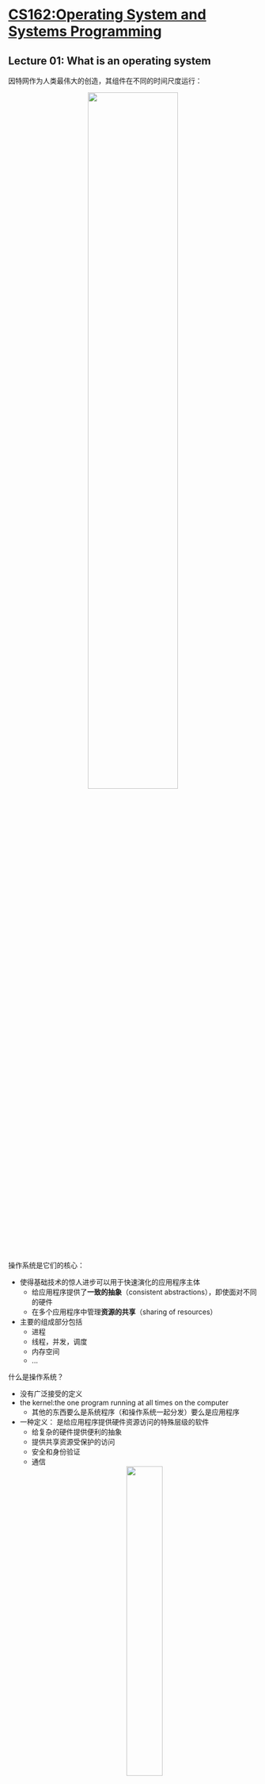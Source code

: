 # [CS162:Operating System and Systems Programming](https://inst.eecs.berkeley.edu/~cs162/fa20/)<!-- omit in toc -->

## Lecture 01: What is an operating system
因特网作为人类最伟大的创造，其组件在不同的时间尺度运行：<div align=center><img src="https://raw.githubusercontent.com/Haitau1996/picgo-hosting/master/img/20220110161033.png" width="60%"/></div>

操作系统是它们的核心：
* 使得基础技术的惊人进步可以用于快速演化的应用程序主体
  * 给应用程序提供了**一致的抽象**（consistent abstractions），即使面对不同的硬件
  * 在多个应用程序中管理**资源的共享**（sharing of resources）
* 主要的组成部分包括
  * 进程
  * 线程，并发，调度
  * 内存空间
  * ...

什么是操作系统？  
* 没有广泛接受的定义
* the kernel:the one program running at all times on the computer
  * 其他的东西要么是系统程序（和操作系统一起分发）要么是应用程序
* 一种定义： 是给应用程序提供硬件资源访问的特殊层级的软件
  * 给复杂的硬件提供便利的抽象
  * 提供共享资源受保护的访问
  * 安全和身份验证
  * 通信<div align=center><img src="https://raw.githubusercontent.com/Haitau1996/picgo-hosting/master/img/20220112162937.png" width="40%"/></div>

如何才能称为是系统：
* 多个相互关联的部分
  * 每个部分可能和其他的相互作用
* 健壮性要求工程思维
  * 谨慎的错误处理
  * 把电脑当成是具体的机器， 考虑其限制和可能的错误

从软硬件接口的角度考虑：操作系统给应用程序提供硬件细节的抽象。
<div align=center><img src="https://raw.githubusercontent.com/Haitau1996/picgo-hosting/master/img/20220112164038.png" width="60%"/></div>
 
* 操作系统更像是一个魔术师,为物理资源提供简单易用的抽象
  * 无限的内存， 专用的机器（其实可能是共享的）
  * 高层级的对象： 文件、用户、消息
  * 掩盖限制， 虚拟化<div align=center><img src="https://raw.githubusercontent.com/Haitau1996/picgo-hosting/master/img/20220112165238.png" width="80%"/></div>

  * 应用程序的“machine”实际上是 OS 提供的进程抽象
  * 每个运行中程序都在它自己的进程上运行
  * 进程提供比原硬件更好的接口
  * 进程是 OS 提供带有受限权力的执行环境，其中包含：
    * 地址空间：一块受保护的内存
    * 一个或者多个控制执行的线程
    * 其他与它关联的系统状态，如打开的文件， 打开的 sockets
* Referee(裁判， 仲裁者)
  * 管理 protection, isolation and sharing of resources<div align=center><img src="https://raw.githubusercontent.com/Haitau1996/picgo-hosting/master/img/20220112171552.png" width="60%"/></div>
* Glue(胶水)
  * 提供 common services
  * 通常是通过库来提供

## Lecture 02: Four Fundamental OS Concepts
OS 抽象底层的硬件抽象以管理复杂性，<div align=center><img src="https://raw.githubusercontent.com/Haitau1996/picgo-hosting/master/img/20220112234543.png" width="40%"/></div>

* 处理器 ➡️ 线程（thread）
* 内存 ➡️ 地址空间
* 硬盘 ➡️ 文件
* 网络 ➡️ Sockets
* 机器 ➡️ 进程（processes）

因此对于任意的 OS 领域，我们可以考虑下面两个问题：
* 需要应对怎样的硬件接口？ （physical reality）
* 需要提供怎样的软件接口？ （nicer abstraction）

四个重要的 OS 概念：
* 线程：执行的上下文
  * 完整描述程序的状态
  * 有程序计数器，寄存器， 执行标志，栈
* 地址空间(可能有翻译机制)
  * 程序可以获取的内存地址集合，
* 进程(process): 一个正在运行的程序实例
* 双模式操作、保护

指令的 fetch/Decode/Execute 循环：<div align=center><img src="https://raw.githubusercontent.com/Haitau1996/picgo-hosting/master/img/20220113000129.png" width="40%"/></div>

### Thread of Control
* 线程是单个独立的执行上下文环境， 相当于上面的 fetch/decode/Execute loop 的虚拟化版本
* 当线程**驻留**(resident)在处理器寄存器中的时候， 它正在处理器中执行
* 驻留意味着寄存器持有该线程的根状态（上下文）
  * 包括了程序计数器(PC)寄存器 和正在执行的指令
    * PC 指向内存中要运行的下一条指令
    * 指令存放在内存中
  * 包括即将进行计算的立即数（可能是值本身或者指针）
  * 栈指针存放者栈顶的地址
  * 其他的线程则放在内存中
* 一个线程在没有加载到处理器中的时候被称为暂停(suspended)
  * 处理器的状态指向其他线程

从硬件的视角看程序的执行过程：<div align=center><img src="https://raw.githubusercontent.com/Haitau1996/picgo-hosting/master/img/20220113001607.png" width="40%"/></div>

假设我们只有一个处理器， 我们应该怎样提供多出处理器的假象：<div align=center><img src="https://raw.githubusercontent.com/Haitau1996/picgo-hosting/master/img/20220113002124.png" width="30%"/></div>
* 时分复用(multiplex in time)
* 线程实际上是虚拟的处理器<div align=center><img src="https://raw.githubusercontent.com/Haitau1996/picgo-hosting/master/img/20220113002307.png" width="40%"/></div>
* 因此线程（虚拟的处理器）中要有下面的内容：
  * PC, stack pointer
  * 寄存器
* 线程在哪里？
  * 运行在实际的内核中或者
  * 保存在一块内存中（被称为 TCB, Thread Control Block）
* 在线程之间切换的过程中， 发生了上下文切换
  * OS 正常运行
  * 将 PC,SP... 等放到 vCPU1 的 TCB 中
  * 从 vCPU2 的 TCB 中加载 PC,SP..., 跳转到 PC 的指令上
* 触发切换的机制
  * 计时器，voluntary yield, I/O ...

线程控制块（TCB）保存了线程不再运行时的寄存器内容， For now, 可以认为它们保存在 kernel 中。

### 地址空间
地址空间 👉 可访问的空间集 + 与之关联的状态。我们在地址上读写时， 很多事情都可能发生：
* 可能像正常的内存一样行为
* 可能忽略写操作
* 可能导致 I/O （memory-mapped I/O）
* 可能导致异常
* 可能和其他的程序通讯

<div align=center><img src="https://raw.githubusercontent.com/Haitau1996/picgo-hosting/master/img/20220113005310.png" width="50%"/></div>
不同类型的数据放在地址空间的不同区域：

* 程序放置于 code segment 中
* 全局变量， 静态变量，字符串字面值等放置在 Static Data segment 中
* 局部变量放在 stack segment 中
* malloc 等调用产生的变量放置在 heap 中

过去简单的 multiprogramming 模型， 每个 thread 都可以读写内存（可能是其他 thread 的内存，也可能是 OS 的）， 这带来很高的风险。  
操作系统必须在用户程序面前保护自身：
* 可靠性： 损害操作系统的程序自身会崩溃
* 安全性： 限制 threads 可以做的范围
* 隐私性： 限制每个 thread 智能访问有权限的数据
* 公平性： 每个 thread 智能占有合理范围的计算机资源

OS 必须保证用户不受其他用户侵害：
* 保证一个用户的 threads 不会被其他用户的 threads 影响

#### 简单的保护： Base and Bound(B&B)
<div align=center><img src="https://raw.githubusercontent.com/Haitau1996/picgo-hosting/master/img/20220113210947.png" width="60%"/></div>

Simple Protection 中用的依旧是物理地址， 加载的时候会做 address translation, 硬件会把指针和 base 和 bound 两个值做快速的比较。
* 提供了 OS 保护和程序的隔离
* 需要重定位加载器
* 地址路径上没有加法(addition)

#### 带有 Base 和 Bound 的简单地址转换
<div align=center><img src="https://raw.githubusercontent.com/Haitau1996/picgo-hosting/master/img/20220113211900.png" width="60%"/></div>

* 硬件重定位
* 同样提供了 OS 保护和程序的隔离

#### 另一种思路： 地址空间转换
<div align=center><img src="https://raw.githubusercontent.com/Haitau1996/picgo-hosting/master/img/20220113212233.png" width="50%"/></div>

更进一步的做法就是将整个虚拟地址空间分割成等尺寸的块(paged virtual address space)
* 所有的页都是相同的尺寸， 更方便地放在内存中
* 硬件使用**页表**(page table)来翻译地址
  * 每页有不同的 base
  * bound 就是页的大小
  * 特定的硬件寄存器可以存放页表的指针
  * 可以将内存当成是 page size 的帧， 可以将任意 page 放入任意帧<div align=center><img src="https://raw.githubusercontent.com/Haitau1996/picgo-hosting/master/img/20220113212910.png" width="80%"/></div>

### 进程
定义： 具有受限制权限的执行环境
* 有一个或者多个线程的受保护地址空间
* 自有的内存（地址空间）
* 自有的文件描述符， 文件系统内容
* 封装了一个或者多个**共享 process resources** 的线程

应用程序被当做进程执行：
* 复杂的程序可能 fork/exec 子进程

使用进程的原因：
* 进程间相互保护
* 保护 OS
* 进程提供了内存保护

进程权衡效率和保护
* 同一个进程间相互通讯比较容易
* 进程间的相互通讯要复杂很多

<div align=center><img src="https://raw.githubusercontent.com/Haitau1996/picgo-hosting/master/img/20220113213812.png" width="50%"/></div>

* 线程封装了并发
  * 是主动的部件
* 地址空间封装了保护
  * 是被动的部件
  * 防止 buggy 程序损害操作系统
* 为什么在一个地址空间中要有多个 thread
  * 并行： 利用真实硬件的并行性
  * 并发： 方便同时处理 I/O 和其他事件

从机制上， 我们需要提供优先级， 不然一个进程可能改变自己的 page table pointer.

### 双模式操作
**硬件**提供最少两个模式（最小一个模式位，模式位的表示取决于具体的硬件）：
1. 内核态
2. 用户态

某些操作是禁止在用户态运行
* 更改页表指针、禁用中断、直接与硬件交互、写入内核内存 
<div align=center><img src="https://raw.githubusercontent.com/Haitau1996/picgo-hosting/master/img/20220113214900.png" width="70%"/></div>

严格控制用户态和内核态之间的切换（仅限于系统调用，中断，异常），例如 unix 的系统结构：<div align=center><img src="https://raw.githubusercontent.com/Haitau1996/picgo-hosting/master/img/20220113214944.png" width="70%"/></div>

<div align=center><img src="https://raw.githubusercontent.com/Haitau1996/picgo-hosting/master/img/20220113215415.png" width="60%"/></div><div align=center><img src="https://raw.githubusercontent.com/Haitau1996/picgo-hosting/master/img/20220113215505.png" width="60%"/></div>

有三种方式实现用户态到内核态的转换：
* 系统调用， 如进程要求系统服务(e.g., exit), 调用进程外的函数。。。
* 中断， 如 计时器，I/O 操作
* 异常或陷阱

## Lecture 03: Abstraction 1 - Threads and Processes, A quick Intro
这部分的主要目标是介绍 Thread 抽象：
* 什么是 thread
  * 什么不是 
* 为什么 thread 重要(motivation)
* 怎样使用 thread 编程
* thread 的替代品

### 上节回顾
<div align=center><img src="https://raw.githubusercontent.com/Haitau1996/picgo-hosting/master/img/20220113225909.png" width="60%"/></div>

前面提到的地址空间的概念， 其中的 translation map 由硬件的 MMU(Memory Management Unit)提供， 而操作系统负责它的配置(通过 Page Table)， 这种转换机制提供了保护功能, 因为程序无法访问其他程序和 OS 的存储空间。  
Process(进程) 是一个受保护的执行环境， 里面有一个或者多个 Thread(线程)， 它是一个 running program 实例， 使用进程是为了 protected from each other 同时 OS protected from them, 在现代操作系统中， 所有 kernel 外运行的程序都在进程中运行。  
双模操作： 进程在用户态运行， 而内核在内核态运行。我们需要严格控制两个模式之间的切换。  

### 什么是 thread
* 之前的定义：**单独的执行上下文**
* 它提供这样的抽象： 代表**独立可调度任务**的单个执行序列。
* threads 是一种并发机制(overlapping execution)
  * 此外它们也可以并行执行(simultaneous execution)
* 保护是和它无关的概念
  * 一个 protection domain 可能包含一个或者多个 thread

### thread 的动机
* 操作系统必须能够同时处理多个事情(multiple things at once, MTAO)
  * 进程， 中断， 后台的系统维护
* 网络服务器也必须处理 MTAO
  * 同时处理过个连接
* 并行程序必须处理 MTAO
  * 以实现更高的性能
* 有用户界面的程序经常需要处理 MTAO
  * 在进行计算时实现用户响应 
* 网路和硬盘相关的程序也应该处理 MTAO
  * 获取或者通信过程中有一系列的步骤，降低延迟

**Threads 可用于处理 MTAO**:
* 它是 OS 提供的并发单元
* 每个 threads 可以表示一个事情或者一个任务

和 multiprocessing 和 multiprogramming 相关的概念：
* Multiprocessing: Multiple CPUs(cores)
* Multiprogramming: Multiple jobs/processes
* Multi-threading: Multiple threads/processes<div align=center><img src="https://raw.githubusercontent.com/Haitau1996/picgo-hosting/master/img/20220114145020.png" width="60%"/></div>

我们写的并发程序要十分小心， 无论调度器如何处理都应该有正确的结果，因为 threads 并发执行意味着：
* **调度器可以自由地以任何顺序或交错运行线程**
* 线程可以执行到结束或者以大的代码块、小的代码块在时间切片中运行(不同的任务可能有重叠)

因此并发并不是并行：
* 并发是能够 handling multiple things at once (MTAO)
* 并行是能同时做多个事情(simultaneously)，如上图中任意时刻都有 A/B/C 三个程序的指令在执行
* 例如， 两个运行在一个 one-core 系统中的 thread 就是并发地执行， 但是不是并行
  * 每个 thread 处理一件事情
  * 但是两个 thread 并不需要 execute simultaneously 
    ```C++
    int main() {
      ComputePI(“pi.txt”);
      PrintClassList(“classlist.txt”);
    }
    int main() {
        create_thread(ComputePI, “pi.txt”);
        create_thread(PrintClassList, “classlist.txt”);
    }
    ```
    在第一个例子中， 因为 $\pi$ 的计算永远不会结束， 因此永远不会进入打印的函数。引入 thread 后， 调度器就可以让两个函数交替运行。
    * 给出有额外的 CPU 在运行第二个过程的错觉<div align=center><img src="https://raw.githubusercontent.com/Haitau1996/picgo-hosting/master/img/20220114150434.png" width="50%"/></div>

另一个实用的动机是 计算/IO 重叠：**在单独的线程中处理 IO 可以避免阻塞其他计算过程**。<div align=center><img src="https://raw.githubusercontent.com/Haitau1996/picgo-hosting/master/img/20220114151254.png" width="50%"/></div>

#### Thread 屏蔽 I/O 延迟
一个 thread 至少有三种可能状态：
* running
* ready : 可以运行， 但是当下没有运行
* blocked: 无法运行

如果一个 thread 在等待 I/O 结束， 操作系统会将它标志为 BLOCKED, 一旦 I/O 完成， OS 会将它标志为 READY。
* 如果没有 IO: <div align=center><img src="https://i.imgur.com/fyE18uO.png" width="50%"/></div>
* 如果线程 1 进行了一个 IO 操作<div align=center><img src="https://raw.githubusercontent.com/Haitau1996/picgo-hosting/master/img/20220114151809.png" width="50%"/></div>

因此， 在涉及 I/O 或者需要大量计算的工作时候， 需要将它和需要快速响应的工作分开到不同的 threads 中：
```C++
int main() {
    create_thread(ReadLargeFile, “pi.txt”);
    create_thread(RenderUserInterface);
}
```
这样及时在进行长时间的 IO 操作， 系统依旧可以响应用户的输入。
### Multi-threaded 程序
通常编译器生成的可执行文件运行时， 进程的地址空间上最初只有一个线程，它在启动后可以通过系统调用创建一个新的线程， 这些线程共享同一个地址空间。相对的进程作为一种保护措施，进程键的information sharing 就困难很多，一般是通过进程间通信的。
#### 系统调用
<div align=center><img src="https://raw.githubusercontent.com/Haitau1996/picgo-hosting/master/img/20220114154521.png" width="60%"/></div>

很多时候系统调用隐藏在编程的接口中
* 系统库提供 system call
* 编程语言的运行时使用系统库<div align=center><img src="https://raw.githubusercontent.com/Haitau1996/picgo-hosting/master/img/20220114155009.png" width="50%"/></div>

#### OS 库的线程 API : pthread
* `int pthread_create(pthread_t *thread, const pthread_attr_t *attr,
                      void *(*start_routine)(void*), void *arg);`
    * 实际做的事情就是创建一个 thread, 然后使用 `arg` 为参数运行 `start_routine`，
    * 其中的 start_routine 是一个函数指针， 它的参数和返回值都是 void*。
* `void pthread_exit(void *value_ptr);`
    终止线程并且将 value_ptr 值可供 successful join 的线程访问
* `int pthread_join(pthread_t thread, void **value_ptr);`
  * 暂停调用端的执行直到目标线程终止

`pthread_create` 包装成一个普通的函数， 但是其中有在内核态执行的汇编代码：<div align=center><img src="https://i.imgur.com/gDRK95G.png" width="70%"/></div>

#### Fork-Join Pattern
<div align=center><img src="https://i.imgur.com/tCZ6vBM.png" width="40%"/></div>

我们使用一个小的[测试代码](Code/lec03/pthread_test.c)可以看到， 线程的很多状态在同一个进程/地址空间中是共享的：
* 内存中的内容(如 全局变量， 堆)
* IO 状态， 如文件描述符， 网络连接等

但是也有很多线程私有的状态：
* 存放在 TCB(Thread Control Block) 中的状态
* CPU 寄存器(包括 PC)
* 执行栈(Execution stack)
  * 参数， 临时变量
  * Return PCs<div align=center><img src="https://i.imgur.com/PREiRgh.png" width="50%"/></div>

这带来了新的问题， 不同线程的栈可能重合：<div align=center><img src="https://i.imgur.com/B4yHYpd.png" width="70%"/></div>

#### 并发下的正确性
<div align=center><img src="https://i.imgur.com/IAMV4gO.png" width="70%"/></div>

操作系统给提供了一个假象， 它拥有无穷多个处理器， 而实际上不同的线程在调度器下以不同的“速度”执行， 因此程序必须再任何调度下都可以正确运行。<div align=center><img src="https://i.imgur.com/omFwl7S.png" width="40%"/></div>

* 因此下面的事情是非确定性的：
  * 调度器可以以**任何顺序**运行线程
  * 调度器可以在**任何时候**切换线程
* 独立的线程
  * 和其他线程没有共享的状态
  * 确定性、可重复的条件
* 合作的线程
  * 多个线程间有共享状态

**竞态状态**：<div align=center><img src="https://i.imgur.com/TXYTX5u.png" width="40%"/></div>X 可能是 1，3，5(非确定的)。

几个相关的定义：
* 同步(Synchronization)：线程之间的协调，通常与共享数据有关。  
* 互斥([Mutual Exclusion](https://zh.wikipedia.org/zh-cn/%E4%BA%92%E6%96%A5%E9%94%81)):确保某个时刻只有一个线程做某件事情(一个线程排除其他的)
  * 它是同步的一种
* 临界区段（[Critical section](https://zh.wikipedia.org/zh-cn/%E8%87%A8%E7%95%8C%E5%8D%80%E6%AE%B5)）:一个访问共享资源的程序片段，而这些共享资源又无法同时被多个线程访问的特性。
  * 互斥的结果
* 锁： 在同一时间只能由一个线程持有的对象
  * 提供互斥

锁提供了两个操作：
* acquire(): 等待，直到锁被释放，然后将它标记为 busy。
  * 当它返回的时候，我们就认为线程持有这个锁
* release(): 将锁标记为 free<div align=center><img src="https://raw.githubusercontent.com/Haitau1996/picgo-hosting/master/img/20220323183639.png" width="70%"/></div>

pthread 库中提供了锁：
* `int pthread_mutex_init(pthread_mutex_t *mutex,
                          const pthread_mutexattr_t *attr)`
* `int pthread_mutex_lock(pthread_mutex_t *mutex);`
* `int pthread_mutex_unlock(pthread_mutex_t *mutex);`<div align=center><img src="https://raw.githubusercontent.com/Haitau1996/picgo-hosting/master/img/20220323184025.png" width="80%"/></div>

例如在上段代码的临界区段中， 先获取了 lock, 这时候线程持有了锁， 其他线程就无法进入修改 `my_common` 的值。如果获取的时候， 锁已经被其他线程持有， 那么线程就会休眠等待直到锁被释放。

### Bootstrapping(自举)
进程是由其他进程创建的， 而第一个进程是由内核创建的：
* 它通常被设置为内核启动前的参数
* 经常被叫做 "init" 进程

这个进程创建之后， 系统中的所有进程都是由其他进程创建。相关的接口如下：
* `exit()` – terminate a process
  * 如果没有显式调用， OS 库函数会帮我们调用，实际上可执行文件的入口也在 OS 库中， 然后 OS 库再调用 main 函数
* `fork()` – **copy the current process**，包括栈中的内容
  * 新进程有不同的 pid
  * 并且新进程包含单个线程
  * [fork()](Code/lec03/fork1.c) 中的所有值都是父进程的 copy,<font color=blue>包括文件描述符，地址空间等</font>,<font color=red>除了该函数的返回值</font>
    * 在新创建的子进程中该变量值为 0
    * 在调用端(父进程)中， 变量值为新创建进程的 pid<div align=center><img src="https://raw.githubusercontent.com/Haitau1996/picgo-hosting/master/img/20220323190309.png" width="50%"/></div>
    * 地址空间是一个完全相当同的副本, 但是如果修改其中的值， 不会相互影响, 因为他们在不同的进程中,但是因为调度器可能有自己的调度策略， [示例代码中](Code/lec03/fork_race.c)打印的顺序是未定义的(有 `sleep()` 通常是交错输出，没有的话通常分别输出)
* `exec()` 执行一个新的程序： 我们可以在 fork 之后的新进程中执行别的程序, 例如一个 shell <div align=center><img src="https://raw.githubusercontent.com/Haitau1996/picgo-hosting/master/img/20220324190044.png" width="60%"/></div>
* `wait()`:等待一个进程结束
* `kill()`:send a signal (interrupt-like notification) to another process
* `sigaction()` – set handlers for signals,可以自定义中断处理[程序](Code/lec03/inf_loop.c),不同按键可以触发的信号：<div align=center><img src="https://raw.githubusercontent.com/Haitau1996/picgo-hosting/master/img/20220324191310.png" width="70%"/></div>


## Lecture 04: Abstractions 2 - Files and I/O
### semaphores(信号量)：A quick Look
* 信号量是某种一般性的锁(generalized lock)
* 定义： 信号量有一个非负的整数， 它支持下面两种操作
  * P() or `down()`: 一种原子操作， 等待信号量变正， 然后将它减一
    * 可以将它视为是 wait 操作
  * V() or `up()`: 一种原子操作， 将信号量加一， 如果有任务在等待信号量, 将它唤醒
    * 可以将它视为是 signal 操作
  * 信号量像是一个整数，除开非负这个特性外， 它还只允许两个操作 P/V, 无法读取和赋值(除非在初始化时, POSIX 中可以读取， 但是技术上不认为是好的接口)
  * <font color=red> 信号量的操作是原子化的</font>

#### 两种模式
* Mutual Exclusion:(like lock)
  * 创建一个 binary semaphores or mutex
    ```C++
    initial value of semaphore = 1;
    semaphore.down();
        // 这是临界区段代码
    semaphore.up()
    ```
* Signaling 其他线程， 如下面的代码中， Join 部分并没有先运行， 而是等待 Finish 部分将信号量 +1 之后将它唤醒， 然后再给信号量 -1： <div align=center><img src="https://raw.githubusercontent.com/Haitau1996/picgo-hosting/master/img/20220324182432.png" width="70%"/></div>

### Unix/POSIX 理念： 所有东西都是文件
* 所有的东西都有相同的接口：
  * 硬盘上的文件
  * 设备(终端，鼠标指针等)
  * 网络(Sockets)
  * 进程间的通信(管道，Sockets)...
* 它们都基于几个系统调用`open()`/`read()`/`write()` 和 `close()`
* 附加的 `ioctl()` 以自定义不怎么匹配的事情(如屏幕分辨率等)

### 文件系统抽象
* 文件
  * Named collection of data in a file system
  * POSIX 中的 data: 字节的序列
  * 文件的元信息： 关于文件的信息， 包括大小，修改时间， 所有者等
* 目录
  * 包含了文件和目录的层次结构
  * 实际上就是 name 到实际文件内容的映射
* 每个进程都有当下工作目录， current working directory
  * 可以通过 `int chdir(const char* path)` 系统调用设置
  * 绝对路径 vs 相对路径(shell 中还有缩写 ~ 表示本用户目录， ~cs162 表示 cs162 的用户目录) 

从不同的层级看到的 I/O 也有一些区别：
<div align=center><img src="https://raw.githubusercontent.com/Haitau1996/picgo-hosting/master/img/20220324214224.png" width="80%"/></div>

#### High-Level File I/O: Streams
* 流实际上是带有位置未格式化的字节序列(可能是纯文本或者二进制文件)带有位置<div align=center><img src="https://raw.githubusercontent.com/Haitau1996/picgo-hosting/master/img/20220324215112.png" width="40%"/></div>
    ```C
    #include<stdio.h>
    FILE *fopen(const char *filename, const char* mode);
    int fclose(FILE *fp);
    ```
* 打开的流是使用指向 FILE 结构体的指针表示(打开失败指针就为 NULL)
* 有三个 implicitly 打开的流， 标准输入输出和标准错误， 他们之间的组合可以使得进程之间通过管道这种链式的结构相互通信： `cat hello.text | grep "hello"`
* API(libc 的函数在 man-page 的第三部分): 
    ```C++
    // character oriented
    int fputc( int c, FILE *fp );
    // rtn c or EOF on err
    int fputs( const char *s, FILE *fp );
    // rtn > 0 or EOF
    int fgetc( FILE * fp );
    char *fgets( char *buf, int n, FILE *fp );

    // block oriented
    size_t fread(void *ptr, size_t size_of_elements,
                 size_t number_of_elements, FILE *a_file);
    size_t fwrite(const void *ptr, size_t size_of_elements,
                  size_t number_of_elements, FILE *a_file);

    // formatted
    int fprintf(FILE *restrict stream, const char *restrict format, ...);
    int fscanf(FILE *restrict stream, const char *restrict format, ... );
    ```
* 移动位置标识符<div align=center><img src="https://raw.githubusercontent.com/Haitau1996/picgo-hosting/master/img/20220324221716.png" width="50%"/></div>
    ```C++
    int fseek(FILE *stream, long int offset, int whence);
    long int ftell (FILE *stream)
    void rewind (FILE *stream)
    ```

#### UNIX I/O 
Unix I/O 背后的设计理念：
* 统一性 ： everything is a file
  * 文件操作，设备 I/O, 进程间通信都通过 `open()`/`read()`/`write()` 和 `close()`
  * 允许程序的简单组合（find, grep, wc）
* 在使用之前要打开
  * 可以在打开的时候控制访问权限和属性
* Byte-Oriented
  * 即使是传输 blocks, 也是以 bytes 做寻址
* 内核会缓存输入输出， 磁盘是分块的，缓存可以帮助提高性能， 同时匹配设备的 block 结构

Unix I/O 的接口：
```C++
#include <fcntl.h>
#include <unistd.h>
#include <sys/types.h>
int open (const char *filename, int flags [, mode_t mode])
int creat (const char *filename, mode_t mode)
int close (int filedes)
```
其中的 flags 和 mode 都是 bit vector， 返回值是一个文件描述符。
* 文件描述符在内核中表示一个打开的文件实例
* 这是出于安全性的考虑，只给了一个数字就意味着你无法做超出权限的事情， 内核会用你提供的数字和内部的 entry 匹配， 文件描述符是线程私有的， 给一个随机数并没有用， 匹配失败则无法进行文件操作
* 文件描述符和 high-level 中的 FILE* 可以相互转换(`int fileno (FILE *stream)/FILE * fdopen (int filedes, const char *opentype)`)
* low-level 文件 API 和 high-level 基本对应
    ```C++
    ssize_t read (int filedes, void *buffer, size_t maxsize)
    ssize_t write (int filedes, const void *buffer, size_t size)
    off_t lseek (int filedes, off_t offset, int whence)
    ```

两个 API 的[对比](Code/lec04/high_vs_low.c)：
* low-level 只是系统调用的简单包装(Operations on file descriptors are visible immediately)
* high-level 做了额外的工作，如缓存等， 可以减少系统调用的次数(Streams are buffered in user memory)<div align=center><img src="https://raw.githubusercontent.com/Haitau1996/picgo-hosting/master/img/20220325095115.png" width="80%"/></div><div align=center><img src="https://raw.githubusercontent.com/Haitau1996/picgo-hosting/master/img/20220325101812.png" width="80%"/></div>
* FILE* 指向的结构体中有很多东西
  * 文件描述符， buffer, 锁...
  * 当我们调用 fwrite 时， 它会先写入 FILE 的 buffer, 如果 buffer 满了就会 flush(冲洗缓冲区)，也可以调用库函数手动缓冲
  * 写代码时候对缓冲区的冲洗做最低假设(不能依赖缓存满了自动冲洗的机制)<div align=center><img src="https://raw.githubusercontent.com/Haitau1996/picgo-hosting/master/img/20220325101432.png" width="60%"/></div>

### 内核维护的状态
我们成功调用 `open()` 之后：
* 文件描述符(file descriptor) 会返回给用户
* 内核会创建关于打开文件的描述

对于每个进程， 内核都会维护从文件描述符到实际文件描述的映射。文件描述信息具体如下：<div align=center><img src="https://raw.githubusercontent.com/Haitau1996/picgo-hosting/master/img/20220325112110.png" width="80%"/></div>

对于单个进程， 可以用下面的示意图来描述<div align=center><img src="https://raw.githubusercontent.com/Haitau1996/picgo-hosting/master/img/20220325112235.png" width="50%"/></div>  
如果我们使用 `fork()` 复制出一个新的进程:<div align=center><img src="https://raw.githubusercontent.com/Haitau1996/picgo-hosting/master/img/20220325112456.png" width="80%"/></div>

这意味着两者都可以访问那个文件，并且共享相同的文件描述。如果进程 1 关闭了文件， 进程 2 依旧持有该文件的描述， 终端模拟器就是一个很好的例子：<div align=center><img src="https://raw.githubusercontent.com/Haitau1996/picgo-hosting/master/img/20220325112925.png" width="80%"/></div>

使用 `dup`/`dup2` 两个系统调用可以产生指向同一个文件描述的新文件描述符`open(“foo.txt”);read(3, buf, 100);dup(3);dup2(3, 162);`：<div align=center><img src="https://raw.githubusercontent.com/Haitau1996/picgo-hosting/master/img/20220325113335.png" width="50%"/></div>

## Lecture 05: Abstractions 3 - IPC, Pipes and Sockets
<div align=center><img src="https://raw.githubusercontent.com/Haitau1996/picgo-hosting/master/img/20220325114152.png" width="80%"/></div>
一个 web Server 的工作流程如下：
<div align=center><img src="https://raw.githubusercontent.com/Haitau1996/picgo-hosting/master/img/20220325163739.png" width="80%"/></div>

### 进程间通信
*  为什么需要进程间的通信？
  * 我们希望进程之间合作共同完成任务， 同时避免安全上的问题
* 实际上进程的设计是不鼓励进程间通信的
* 实现思路
  * 最简单的思路是通过文件来实现：<div align=center><img src="https://raw.githubusercontent.com/Haitau1996/picgo-hosting/master/img/20220326162535.png" width="70%"/></div>
    * 但是这需要**付出非常高昂的代价**， 在硬盘读取过程中， 至少需要 1 million 的指令周期
  * 另一种思路是使用共享的内存<div align=center><img src="https://raw.githubusercontent.com/Haitau1996/picgo-hosting/master/img/20220326162110.png" width="70%"/></div>
  * 考虑像内核寻求帮助， 使用一个内存中的队列， 通过系统调用实现以保证安全<div align=center><img src="https://raw.githubusercontent.com/Haitau1996/picgo-hosting/master/img/20220326162349.png" width="70%"/></div>
    * A 写入的数据直到 B 读取完成之前都会存在于内存中
    * 和文件读写有相同的接口
    * 如果 A 写入得过快或者 B 读取得过快， 我们可以考虑 waiting
    * Unix 管道就是一个例子， 它有有限的缓存：<div align=center><img src="https://raw.githubusercontent.com/Haitau1996/picgo-hosting/master/img/20220326163002.png" width="70%"/></div>
      * 如果 A 试图在缓存已经满的时候写入， it blocks(put to sleep until space)
      * 如果 B 在缓存空的时候读取， 它将被阻塞(put to sleep until data)
      * 系统调用`int pipe(int fileds[2])`: 从 `fileds[0]`读取， 写入到 `fileds[1]`, 例如， 我们可以先 fork, 然后分别将父进程和子进程的一端关闭：<div align=center><img src="https://raw.githubusercontent.com/Haitau1996/picgo-hosting/master/img/20220326164124.png" width="70%"/></div>
      * 在管道中， 如果最后一个 "write" 文件描述符被关闭了(相当于是管道被关闭)， 这时候去读只能得到 `EOF`
      * 如果最后一个 "read" 文件描述符被关闭了， 写操作会产生 "SIGPIPE" 信号， 忽略它会引发“EPIPE” 错误

### 客户端-服务器协议：跨越网络的进程间通信
<div align=center><img src="https://raw.githubusercontent.com/Haitau1996/picgo-hosting/master/img/20220326191508.png" width="70%"/></div>
上图中的每个客户端都有自己的 ip 地址和端口，所以通信的 channel 是独一无二的。

* client(客户) 一般只有某些时候在线， 
  * 在需要的时候向客户端发送请求，
  * 不和其他的客户端直接通信， 
  * 并且需要知道服务器的地址
* server 总是在线
  * 需要响应很多客户的请求
  * 不发起和客户端的通信(通信由客户端发起)
  * 需要一个固定并且广为人知的地址

网络连接实际上就是两个进程(可能在不同的机器上)的**双向字节流**(目前讨论的都是 TCP 协议下)， 抽象地理解，端点 A 和 B 之间的的连接包括：
* A 发送给 B 的字节队列(buffer 有限)
* B 发送给 A 的字节队列(buffer 有限)

而这种通信看上去就像是**File I/O**,<div align=center><img src="https://raw.githubusercontent.com/Haitau1996/picgo-hosting/master/img/20220326194753.png" width="70%"/></div>

* 上图的 Sockets 就是通信的端点(Endpoint)
  * 其中包含了存放临时文件的队列
  * 在任何类型的网络中都是同样的抽象， Local, the Internet and etc.
* 连接就是两个 Sockets 在网络上连接在了一起 ➡️ IPC over network

#### 套接字： More Details
* 看上去像是一个带有**文件描述符**的文件
  * 对应一个网络连接(有两个队列)
  * 向 Output 队列写入
  * 从 Input 队列读取
  * 有的操作不可用， 如 `lseek`
* 如何使用 Sockets 支持真实世界的应用？
  * 一个双向的字节流远远不够
  * 可能需要 messaging facility 来将 stream 分解成 chunks
  * 可能需要 RPC 工具来将一种环境转换为另一种环境，并通过网络提供函数调用的抽象

<div align=center><img src="https://raw.githubusercontent.com/Haitau1996/picgo-hosting/master/img/20220326200636.png" width="90%"/></div><div align=center><img src="https://raw.githubusercontent.com/Haitau1996/picgo-hosting/master/img/20220326200838.png" width="90%"/></div>

在上面的过程中， 我们做了一些假设：
* 可靠性， 向管道一样， 没有丢失
* 序列流是有序的
  * write X then write Y => read gets X then gets Y

#### 创建套接字
* 文件创建可以从根目录开始， 但是两个套接字并没有公共的祖先， 只有两个队列，如果给打开的套接字命名(标记)
* IP 通信中的 Namespace
  * Hostname (如 `www.eecs.berkeley.edu`)
  * IP address (IP v4 & v6)
  * 端口号(16个Bit)
    * 0~1023 是 well known 或者系统端口(绑定需要管理员权限)
    * 1024 - 49151 是登记端口
    * 后面的是动态或者私有的

<div align=center><img src="https://raw.githubusercontent.com/Haitau1996/picgo-hosting/master/img/20220326202439.png" width="70%"/></div>
通常这样的一个连接有是一个 5 元素构成的元组： 源 ip 地址，目标 ip 地址， 源端口， 目标端口和通信协议(通常是 TCP)。 通常而言， 客户端的端口是随机的， 而服务端口是 well known 的(80 for web, 25 for mail sending and etc.)<div align=center><img src="https://raw.githubusercontent.com/Haitau1996/picgo-hosting/master/img/20220326203144.png" width="80%"/></div>
上面的状态机模型还有一个小的问题就是一次只能有 1 个连接， 我们建立一个连接之后可以 fork 出一个子进程去处理相关的任务， 而自身仍可以监听连接：<div align=center><img src="https://raw.githubusercontent.com/Haitau1996/picgo-hosting/master/img/20220326203612.png" width="90%"/></div>

#### 并发服务器
上面的 fork 中会为每次连接建立一个新的进程一个新的 socket, 可以使用一个新的线程去处理每个连接， 这样的话创建和切换线程都更加高效。<div align=center><img src="https://raw.githubusercontent.com/Haitau1996/picgo-hosting/master/img/20220326204444.png" width="70%"/></div>
这样会带来一个新的问题就是线程数不受限制， 在网页变得更加 popular 之后可能带来新的问题， 这时候可以考虑使用线程池： 将新的 connection 入队， 当有空余的线程的时候再将队列头部弹出处理。<div align=center><img src="https://raw.githubusercontent.com/Haitau1996/picgo-hosting/master/img/20220326204749.png" width="70%"/></div>

## Lecture 06: Synchronization 1 - 并发和锁
### 进程复用 
#### 进程控制块(PCB)
* 在内核眼中每个进程以 PCB 的方式呈现， 它持有很多数据
  * 运行状态(running, blocked, ready)
  * 不运行时保存寄存器状态
  * 进程 ID, 用户， 优先级
  * 地址空间， 翻译 and etc. <div align=center><img src="https://raw.githubusercontent.com/Haitau1996/picgo-hosting/master/img/20220327092213.png" width="30%"/></div>
* 内核的调度器会持有包含这些 PCB 的数据结构， 以分配 CPU,做出 Policy Decision
* 内核也负责分配非 CPU 资源

#### 上下文切换
如果上下文切换过于频繁， 那么所有的CPU资源都用于额外开销，其中的内核态和用户态的切换可能带来昂贵的开销(寄存器状态保存到内存中，或者从内存恢复)：<div align=center><img src="https://raw.githubusercontent.com/Haitau1996/picgo-hosting/master/img/20220327093246.png" width="70%"/></div>

#### 进程的生命周期
<div align=center><img src="https://raw.githubusercontent.com/Haitau1996/picgo-hosting/master/img/20220327094015.png" width="70%"/></div>

在进程执行的各个阶段， 它可能会有下面不同的状态：
* new : 进程/线程 被创建了
* ready: 进程具备运行条件，但是在等待分配处理器以便运行
* running: 指令正在被执行
* waiting: 进程在等待其他事件完成， 在此之前不具备运行条件
* terminated: 进程的执行已经结束

### Scheduling
总的来说，PCBs 在不同的队列中移动， 而**调度器**决定它们的移动顺序<div align=center><img src="https://raw.githubusercontent.com/Haitau1996/picgo-hosting/master/img/20220327095521.png" width="70%"/></div>

ready 队列和不同的 I/O 队列： 如果一个进程没有在运行， 意味着它的 PCB 在某个调度队列中
* 不同的设备/信号/condition 有独立的队列
* 队列可以有不同的调度策略<div align=center><img src="https://raw.githubusercontent.com/Haitau1996/picgo-hosting/master/img/20220327140208.png" width="70%"/></div>

#### 并发的核心： Dispatch(分发) loop

* 概念上， 操作系统的调度循环就是不断地切换线程：
  ```Rust
  loop {
    RunThread();
    ChooseNextThread();
    SaveStateOfCPU(curTCB);
    LoadStateOfCPU(newTCB);
  }
  ```
* 这是一个无限循环，通常只有只有关机或者系统崩溃时候才停止

#### 运行一个线程
实现一个 `RunThread()` : 
* 怎样运行一个线程
  * 向 CPU 加载它的状态
  * 加载执行环境(地址空间 and etc.)， 调到 Program Counter
* 怎样重新获取控制器
  * 内部事件(internal events)： 线程自愿归还控制器
  * 外部事件(external events)： 线程被抢占

### 内部事件
* 被 I/O 阻塞： 请求 I/O 的过程实际上是会隐式通知 CPU
* 等待其他线程的信号： 线程请求等待也相当于是通知 CPU
* 线程执行 `yield()` 系统调用： 线程自动放弃 CPU 占用(pthread 也有相关 API `pthread_yield(void)`)

<div align=center><img src="https://raw.githubusercontent.com/Haitau1996/picgo-hosting/master/img/20220327155416.png" width="40%"/></div>

需要注意的是我们陷入 OS 的时候， 需要更改运行的 stack(安全上的考虑)。在运行新的 Thread：
```C++
run_new_thread() {
    newThread = PickNewThread();
    switch(curThread, newThread);
    ThreadHouseKeeping(); /* Do any cleanup */
}
```
切换到新的线程时候， 需要保存所有可能被新线程损坏的东西， PC,regs, stack pointer,等等。 同时还要注意做好线程之间的隔离。  

#### Stack 图解
<div align=center><img src="https://raw.githubusercontent.com/Haitau1996/picgo-hosting/master/img/20220327160434.png" width="85%"/></div>

实际上函数调用栈会来回切换， 是因为我们在上下文切换的代码中刚好改了pc 等寄存器的值， 然后相当于是跳进了另一个函数的调用栈， 依次返回弹出,例如我们从 S 线程调用 switch, 返回时候就进入了 T 线程。
```C++
Switch(tCur,tNew) {
    /* Unload old thread */
    TCB[tCur].regs.r7 = CPU.r7;
    …
    TCB[tCur].regs.r0 = CPU.r0;
    TCB[tCur].regs.sp = CPU.sp;
    TCB[tCur].regs.retpc = CPU.retpc; /*return addr*/
    /* Load and execute new thread */
    CPU.r7 = TCB[tNew].regs.r7;
    …
    CPU.r0 = TCB[tNew].regs.r0;
    CPU.sp = TCB[tNew].regs.sp;
    CPU.retpc = TCB[tNew].regs.retpc;
    return; /* Return to CPU.retpc */
}
```
* <font color=pink> TCP + Stack(User + kernel) 包含了线程完整的可重新开始启动的状态</font>
  * 可以将它放入任何队列中然后恢复
* 在实现 switch 中犯错，如忘记保存某个寄存器， 那么如果该状态未被使用则可能正常运行， 但是系统可能行为异常并且没有任何警告

一般而言上下文切换比切换进程成本要高昂很多， 在 Linux 中：
* 上下文切换的成本 10-100 ms
* 进程间切换的城北 3~4 $\mu$sec
* 切换线程的成本: 100 ns

在用户空间中使用 yield 切换线程就更加高效。<div align=center><img src="https://raw.githubusercontent.com/Haitau1996/picgo-hosting/master/img/20220327162443.png" width="70%"/></div>
进程和线程相关成本的对比：
* 在单核的情况下 <div align=center><img src="https://raw.githubusercontent.com/Haitau1996/picgo-hosting/master/img/20220327162606.png" width="70%"/></div>
* 多核情况下 <div align=center><img src="https://raw.githubusercontent.com/Haitau1996/picgo-hosting/master/img/20220327162738.png" width="70%"/></div>

#### 线程被 I/O 阻塞
<div align=center><img src="https://raw.githubusercontent.com/Haitau1996/picgo-hosting/master/img/20220327163254.png" width="40%"/></div>相当于是之前的 yield 换成了一个 I/O 操作， 依旧是同样的调用系统调用 ➡️ 初始化一个 I/O 操作 ➡️ 运行一个线程切换， 这时候线程进入 blocked 状态， 等 I/O 完成之后会进入 ready状态。  

### 外部事件
如果没有任何 I/O 和 yield ， 那么我么需要使用外部事件：
* 中断 ： 硬件或者软件终止正在运行的代码并且跳入内核的信号
* 计时器 ： 像一个闹钟一样定时（也是一种中断源）

<div align=center><img src="https://raw.githubusercontent.com/Haitau1996/picgo-hosting/master/img/20220327164104.png" width="70%"/></div>

#### 初始化一个 TCB 和栈
1. 初始化 RCB 的寄存器域
   1. stack pointer 指向当前的栈
   2. PC 返回地址 => OS(asm) 程序 `ThreadRoot()`
   3. 两个参数寄存器初始化为 fcnPtr 和 fcnArgPtr
2. 栈数据则不需要初始化， 栈帧中重要的部分都在寄存器中<div align=center><img src="https://raw.githubusercontent.com/Haitau1996/picgo-hosting/master/img/20220327182550.png" width="50%"/></div>

这些工作昨晚之后， `run_new_thread()` 会选择这个新的 TCB 返回时候进入 `ThreadRoot()` 的起始位置， ThreadRoot 大致流程如下：
```C++
ThreadRoot(fcnPTR,fcnArgPtr) {
    DoStartupHousekeeping();
    UserModeSwitch(); /* enter user mode */
    Call fcnPtr(fcnArgPtr);
    ThreadFinish();
}
```

### 原子操作
原子操作指一个操作要么一次完成要么不运行，**不会被线程调度机制打断**。
* 在大多数机器上， 内存的引用和分配是原子化的
* 还有很多指令不是：
  * 双精度浮点的存储经常不是
  * VAX 和 IBM 360 有拷贝整个 array 的指令

线程间的切换可能导致程序错误：<div align=center><img src="https://raw.githubusercontent.com/Haitau1996/picgo-hosting/master/img/20220327184131.png" width="60%"/></div>
这时候我们就需要原子操作告诉调度程序， 不同线程的 load->add->store 三个操作不能相互重叠。

这时候我们考虑 Lock，在进入临界区段前加锁， 然后离开时候释放， 过程中别的线程只能等待(<font color=pink>所有的同步操作都涉及等待</font>)。<div align=center><img src="https://raw.githubusercontent.com/Haitau1996/picgo-hosting/master/img/20220327184928.png" width="70%"/></div>

**Synchronization**(同步)： 使用原子操作保证线程之间的合作。  
**Mutual Exclusion**(互斥)： 保证某个事情只有一个线程在处理， 即一个线程在处理某个资源时候排除其他线程的访问。  
在不加锁的情况下可能出现数据竞争：<div align=center><img src="https://raw.githubusercontent.com/Haitau1996/picgo-hosting/master/img/20220327185859.png" width="60%"/><img src="https://raw.githubusercontent.com/Haitau1996/picgo-hosting/master/img/20220327185945.png" width="70%"/></div>
但是如果锁没有加在合适的位置，依旧无法取得预想中的结果：<div align=center><img src="https://raw.githubusercontent.com/Haitau1996/picgo-hosting/master/img/20220327190117.png" width="60%"/></div>

#### 有限缓存的生产者-消费者问题
<div align=center><img src="https://raw.githubusercontent.com/Haitau1996/picgo-hosting/master/img/20220327191246.png" width="40%"/></div>

在上图所示的模型中， 有几个正确性的约束：
1. 在 buffer 为空的时候，消费者必须等待生产者填充 buffers
2. 在 buffer 满了之后， 生产者必须等待消费者消耗 buffer
3. **同时只有一个线程可以操作 buffer 队列**

使用下面的数据结构实现一个 buffer:<div align=center><img src="https://raw.githubusercontent.com/Haitau1996/picgo-hosting/master/img/20220328093210.png" width="60%"/></div>

使用锁的实现求解问题： 每次生产、消费前都请求加锁， 操作执行完再释放锁：<div align=center><img src="https://raw.githubusercontent.com/Haitau1996/picgo-hosting/master/img/20220327192022.png" width="60%"/></div>这样就很可能产生死锁， 例如一个生产者加了锁， 然后队列已满，进入死循环， 而因为已经加了锁， 消费者就会一直等待。一个非常丑陋的改进方案是， 在无限循环中不断释放和加锁， 在单核和多核环境中都能正常工作， 但是其实的 busy waiting消耗了大量的 CPU 资源：<div align=center><img src="https://raw.githubusercontent.com/Haitau1996/picgo-hosting/master/img/20220327192506.png" width="60%"/></div>
再回顾一下信号量(最早是从火车调度中引入)：
<div align=center><img src="https://raw.githubusercontent.com/Haitau1996/picgo-hosting/master/img/20220327193652.png" width="60%"/></div>

信号量的两种用法：
  * 互斥(初始值为 1)， 也被称为 Binary Semaphore(二进制信号量)或者 mutex(互斥量)
  * 调度约束(初始值为 0)，例如我们想要线程 1 等待线程 2 的信号<div align=center><img src="https://raw.githubusercontent.com/Haitau1996/picgo-hosting/master/img/20220327194509.png" width="50%"/></div>

因为有三个约束条件， 我们考虑使用三个信号量(<font color=pink>每个约束要使用单独的信号量</font>)。<div align=center><img src="https://raw.githubusercontent.com/Haitau1996/picgo-hosting/master/img/20220327195550.png" width="85%"/><img src="https://raw.githubusercontent.com/Haitau1996/picgo-hosting/master/img/20220327200053.png" width="70%"/></div>

## Lecture 07: Synchronization 2 - 信号量，锁的实现 和 原子指令
### Recall
<div align=center><img src="https://raw.githubusercontent.com/Haitau1996/picgo-hosting/master/img/20220328091440.png" width="60%"/></div>
在任务状态段(Task-State Segment) 中有优先级栈，这时候如果系统调用/中断使得用户代码陷入内核代码， 这个过程是由硬件支持的：<div align=center><img src="https://raw.githubusercontent.com/Haitau1996/picgo-hosting/master/img/20220328092619.png" width="80%"/></div>

### 进一步理解并发
一个新的例子，室友买牛奶：<div align=center><img src="https://raw.githubusercontent.com/Haitau1996/picgo-hosting/master/img/20220328103935.png" width="70%"/></div>

这个问题的正确性在于两点：
1. 不要有超过 1 个人同时取买牛奶
2. 如果需， 有人会去买

*  解决方案 1： 使用一个 note 来避免买多了(降低了故障频率， 但是故障依旧会发生，即在检查和加锁的间歇切换线程)
     * 在买牛奶之前留下一个 note(像是某种锁)
     * 买完回来之后移除 note(释放锁)
     * 如果看到了 note 就不去买(等待)<div align=center><img src="https://raw.githubusercontent.com/Haitau1996/picgo-hosting/master/img/20220328104506.png" width="50%"/></div>
* 解决方案 1.5： 在 check_milk 前加锁(**会导致死锁**)<div align=center><img src="https://raw.githubusercontent.com/Haitau1996/picgo-hosting/master/img/20220328105014.png" width="50%"/></div>
* 解决方案 2: 使用两个锁</div><div align=center><img src="https://raw.githubusercontent.com/Haitau1996/picgo-hosting/master/img/20220328193457.png" width="50%"/></div>
    * 依旧会导致问题： 没有任何人去买牛奶(starvation)
* 解决方案 3： A B 线程使用不同的实现， 并且线程 A 中加了轮询。<div align=center><img src="https://raw.githubusercontent.com/Haitau1996/picgo-hosting/master/img/20220328192716.png" width="50%"/></div>
  * 这个实现可以实现预期行为：在 X 处， 如果没有 noteB, A 购买是安全的， 否则就会一致轮询直到 B 做完相关的工作。 而在 Y 处， 如果没有 noteA, B 购买是安全的， 否则会 A 要么去购买要么等待 B 跳过并且移除 noteB.

### 锁的实现
一个 naive 的实现是用中断来实现锁：
* LockAcquire { disable Ints;}
* LockRelease { enable Ints;}

这种实有很大的问题：
* <font color=pink>不能让用户这么做</font>: 用户可能获取锁后进入死循环
* 在实时系统中， 这种做法没有任何时间上的保证： 临界区可能要消耗任意长的时间
* 还有可能会忽略 I/O 或者更重要的事件

更好的实现： 维持一个锁变量， 只有在操作那个变量的时候施加互斥。<div align=center><img src="https://raw.githubusercontent.com/Haitau1996/picgo-hosting/master/img/20220328195044.png" width="60%"/></div>

在这种实现中， 我们<font color=green>有一个更短的临界区段</font>, 只是在禁止中断期间挪动线程所在的队列， 并没有实际运行线程。
* 这么做避免了在 check 和 set 锁值的时候被中断打断
* 否则有可能两个线程都认为他们持有这个锁<div align=center><img src="https://raw.githubusercontent.com/Haitau1996/picgo-hosting/master/img/20220328195943.png" width="50%"/></div>

我们实际来模拟两个线程工作的情况，可以看到， 当 A 持有锁并且没有释放之后， B 在 acquire 锁的过程中会被阻塞， 放入 waiting 队列：<div align=center><img src="https://raw.githubusercontent.com/Haitau1996/picgo-hosting/master/img/20220328200539.png" width="85%"/></div>
并且线程 A 释放锁的时候， 因为 waiting-queue 不为空， 将 B 放入 ready-queue 的时候相当于直接转移锁的控制权， 直到 waiting queue 为空的时候才释放锁(value 重新设置为 0)。<div align=center><img src="https://raw.githubusercontent.com/Haitau1996/picgo-hosting/master/img/20220328220344.png" width="85%"/></div>

## Lecture 08: 同步 3 - 原子指令，Monitors, Readers/Writers
首先， 我们不能把上节介绍的锁实现交给用户， 那么只能通过系统调用(开销相对较高)获取和释放锁。  
Alternative : **<font color=pink> atomic instruction sequences</font>**.下面是一些原子性指令序列的例子， 它们都将一次性执行完毕而不会在中途被调度器切换出去：<div align=center><img src="https://raw.githubusercontent.com/Haitau1996/picgo-hosting/master/img/20220328221644.png" width="60%"/></div>
* 这些指令可以原子性地读取和写入一个值
* <font color = pink>硬件 </font> 负责它的正确实现(在单核和多核上， 单核上相对简单， 后者可能需要缓存一致性协议的帮助)
* 禁止中断只能在单核上运行， 而原子指令序列可以在单核和多核上工作

### 实现
#### 使用 `compare&swap` 实现 Lock-Free 队列
<div align=center><img src="https://raw.githubusercontent.com/Haitau1996/picgo-hosting/master/img/20220329144238.png" width="80%"/></div>

大致的意思是说没有冲突的时候才做交换:
1. ld r1 M[root] 是将 root 的值读入寄存器 r1 中(temp = root)
2. st r1 M[object] 是将 r1 的值(root)写入 object (obj->next = temp)
3. 这时候 root地址的值依旧是 r1, 那么使用 object 覆写 root, 也就是说 root 指向新的节点

#### 使用 `test&set` 实现锁
```C++
// (Free) Can access this memory location from user space!
int mylock = 0; // Interface: acquire(&mylock);
                // release(&mylock);
acquire(int *thelock) {
    while (test&set(thelock)); // Atomic operation!
}
release(int *thelock) {
    *thelock = 0;// Atomic operation!
}
```
简单说明：
1. 如果 lock 是 free 的， 读取的值为 0 设置值为 1， 然后锁就变成了 busy 模式， 并且返回值是 0 循环就结束了
2. 如果锁是是 busy 的 ， 这时候去获取锁就是 busy-waiting, 那么所有的时钟周期都被浪费了
3. 释放锁之后， 切换到 busy-waiting 的线程， 它可以继续下一步， 同时获得了锁

这中实现可以在多核心上使用， 并且用户代码也可以使用锁， 不会影响系统中断， 但是有很大的问题：
1. 在循环等待的过程中消耗了大量的资源
2. 等待的线程不停地消耗时钟周期， 相当于是拖慢了持有锁线程的任务的执行
3. <font color=green>优先级反转</font>: 可能高优先级的任务在循环等待， 而低优先级的线程持有锁但是 CPU 份额少进展缓慢

#### 多处理器的自旋锁： `test&test&set`
```C++
// (Free) Can access this memory location from user space!
int mylock = 0; // Interface: acquire(&mylock); 
                //            release(&mylock);
acquire(int *thelock) { 
    do {
        while(*thelock);   // Wait until might be free (quick check/test!) 
    } while(test&set(thelock)); // Atomic grab of lock (exit if succeeded) 
}
release(int *thelock) {
*thelock = 0; // Atomic release of lock
}
```
这种实现有一个好处， 就是不用来回更新缓存， 但是它依旧有 busy-wait 的问题。

#### 更好的锁实现方式
<div align=center><img src="https://raw.githubusercontent.com/Haitau1996/picgo-hosting/master/img/20220329191725.png" width="80%"/></div>
这相当于是使用 `while(test&set(guard))` 去替换了单核系统中的禁止、恢复中断。最主要的想法就是， 线程在等待一个锁的时候， go to sleep, 这样的话就能很快跳出临界区段。

### Linux futex: fast userspace mutex
Linux 中的 futex 提供一种方法， 让线程等待直到某个值为 true。
```C++
#include<linux/futex.h>
#include<sys/time.h>
int futex ( int *uaddr, int futex_op, int val, 
            const struct timespec *timeout);
```
* futex_op 为 FUTEX_WAIT: 如果 val == *uaddr, 则线程等待直到 FUTEX_WAKE
* futex_op 为 FUTEX_WAKE: 叫醒不超过 val 个等待线程
#### T&S and futex
<div align=center><img src="https://raw.githubusercontent.com/Haitau1996/picgo-hosting/master/img/20220329193114.png" width="80%"/></div>  

* 使用了 futex(**没有busy-waiting**) 去实现 sleep 接口
* 获取 lock 时候没有开销
* 每次 unlock 时候需要系统调用去唤醒(即使是没有任何待唤醒任务)

#### T&S and futex 2
<div align=center><img src="https://i.imgur.com/1hVKNeN.png" width="80%"/></div>

另一个实现是让 lock 有三种状态：<div align=center><img src="https://i.imgur.com/Y0y7Bex.png" width="90%"/></div>

### 信号量很好， 但是 monitors 更好
**monitor**: 一种用于管理并发访问的数据结构， 包括一个锁和 0个或者多个条件变量。它是并发编程的一种模式。  
**条件变量**： 在 monitor 中， 条件变量是一个等待的线程队列， 等待临界区中的事件发生，它支持下面的操作：
* Wait(&lock) 原子性地释放锁并且进入睡眠状态，睡眠时持有 lock
* Signal(): 如果有等待线程的话， 唤醒一个
* Broadcast(): 唤醒所有等待线程

<div align=center><img src="https://i.imgur.com/btWl7Sd.png" width="80%"/></div>

这相当于是只有对消费者有限制的 half coke machine。

#### Mesa vs Hoare 管程
<div align=center><img src="https://i.imgur.com/obwUeOx.png" width="70%"/></div>
<div align=center><img src="https://i.imgur.com/NgGbzQ5.png" width="70%"/></div>

#### 生产者-消费者实现
<div align=center><img src="https://i.imgur.com/zSqa6to.png" width="70%"/></div>

#### 简单作者-读者问题
<div align=center><img src="https://i.imgur.com/Ha6NjqX.png" width="70%"/></div>

正确性约束：
1. 读者在没有作者的时候可以接入数据库
2. 作者在没有读者和作者的时候可以接入数据库
3. 一个时间段只有一个线程可以操作状态变量<div align=center><img src="https://i.imgur.com/9yAqlFE.png" width="70%"/></div>

<div align=center><img src="https://i.imgur.com/wqtxZtv.png" width="80%"/></div>
<div align=center><img src="https://i.imgur.com/RNmflQW.png" width="80%"/></div>

1. 在作者端，我们要先看有没有等待的其他作者， 因为作者通常数量远远小于读者， 而且读者总是倾向于要更新的数据， 因此优先唤醒其他作者。
2. 对于管程， 如果我们发出 signal 但是没有等待的线程， 那么 nothing happens。
## Lecture 09: 同步4 - 作者、读者问题，进程结构 & 设备驱动
### 模拟 R/W Solution
<div align=center><img src="https://raw.githubusercontent.com/Haitau1996/picgo-hosting/master/img/20220407141022.png" width="70%"/></div>
来了一个读者， 这时候没有作者， 读者可以增加 AR 是因为它持有锁， 在临界区间中的操作是安全的。然后马上释放锁是为了允许更多的读者。<div align=center><img src="https://raw.githubusercontent.com/Haitau1996/picgo-hosting/master/img/20220407141329.png" width="70%"/></div>
接下来 R2 进入， 在临界区段增加了 AR 后赋予访问权限， 这时候除了改变了 Active Reader 数量之外， 并没有改变其他东西， 锁还是 free的。<div align=center><img src="https://raw.githubusercontent.com/Haitau1996/picgo-hosting/master/img/20220407141637.png" width="70%"/></div> 
来了一个作者， 因为 AW + WW > 0, 它会在条件变量出 sleep， 这个时候其实已经在 cond_wait 中释放了锁并且在将来唤醒时会重新获取， 所以可以认为在这个临界区间中一直持有锁，而在 sleep 时其他线程依旧可以申请锁。
<div align=center><img src="https://raw.githubusercontent.com/Haitau1996/picgo-hosting/master/img/20220407142014.png" width="70%"/></div>
这时候再来一个读者， 发现有 Waiting Writer 或者 Active Writer, 更好的做法不是增加 Active Reader, 而是自己 sleep， 因为它的优先级其实是比作者低的。此时的状态如下：<div align=center><img src="https://raw.githubusercontent.com/Haitau1996/picgo-hosting/master/img/20220407142242.png" width="70%"/></div>
接下来两个 Active Reader 进入下半部分， 依次减少 AR, 当 AR 为 0 并且有 Waiting Writer 时候将其中一个作者唤醒：<div align=center><img src="https://raw.githubusercontent.com/Haitau1996/picgo-hosting/master/img/20220407142552.png" width="70%"/></div>
需要注意的是上面的 cond_wait 实际上会释放锁， 但是这里 signal 并不会， 会执行下一条释放锁的指令。 W1 会被唤醒（实际上是将 W1 放入 ready queue, 执行的时候依旧会检查锁的状态， 如果锁依旧不可获取， 它实际上会 sleep 等待锁， 而不再等待这个条件变量），执行后 AW+AR 为 0, 然后被赋予数据库访问权限：<div align=center><img src="https://raw.githubusercontent.com/Haitau1996/picgo-hosting/master/img/20220407143533.png" width="70%"/></div>
写完之后会唤醒所有正在等待的 Reader, 这时候最高被唤醒的 Reader 会获取锁然后继续执行。

在这个循环中， 如果我们错误地提前唤醒了作者， 如丢了下面的语句， 在作者的 While-loop 中依旧会将它休眠， 只是要付出更高的调度成本：<div align=center><img src="https://raw.githubusercontent.com/Haitau1996/picgo-hosting/master/img/20220407144220.png" width="70%"/></div>

如果只有一个条件变量，原来的调度可能有问题： <div align=center><img src="https://raw.githubusercontent.com/Haitau1996/picgo-hosting/master/img/20220407144424.png" width="70%"/></div>
需要一些修改：<div align=center><img src="https://raw.githubusercontent.com/Haitau1996/picgo-hosting/master/img/20220407144456.png" width="70%"/></div>

### 用信号量实现条件变量
* 锁的话很好实现： 使用一个 mutex
* 如果这样实现一个条件变量：<div align=center><img src="https://raw.githubusercontent.com/Haitau1996/picgo-hosting/master/img/20220407144953.png" width="70%"/></div>
  * 可能在持有锁的情况下进入 sleep, 死锁
* 这样看起来能解决锁的问题<div align=center><img src="https://raw.githubusercontent.com/Haitau1996/picgo-hosting/master/img/20220407145059.png" width="70%"/></div>
  * 但是条件变量没有历史， 信号量有：
    * P and V are commutative – result is the same no matter what order they occur
    * Condition variables are NOT commutative
* 实际上可以正确实现， Hoare scheduling 复杂一些， 而  Mesa-scheduled solution 相对简单。

### 驱动
Recall: 内核结构<div align=center><img src="https://raw.githubusercontent.com/Haitau1996/picgo-hosting/master/img/20220407150426.png" width="70%"/></div>

//todo:文件读取：
<div align=center><img src="https://raw.githubusercontent.com/Haitau1996/picgo-hosting/master/img/20220407180330.png" width="80%"/></div>

## Lecture 10: scheduling 1 - 概念和经典策略
操作系统很大部分的工作可以用下图来表示：<div align=center><img src="https://raw.githubusercontent.com/Haitau1996/picgo-hosting/master/img/20220407181535.png" width="70%"/></div>

一个很自然的问题是， **操作系统是如何决定从就绪队列中取出一个来执行**，这个过程被称为 **调度**(scheduling)。  
在上世纪 70年代初因为大系统的需要开始研究调度的问题， 出于现实考虑当时有很多假设已经不符合现在的实际情况， 但是强的假设方便我们着手学习：
1. 一个用户只有一个程序
2. 每个程序使用一个线程
3. 程序之间是独立的

<div align=center><img src="https://raw.githubusercontent.com/Haitau1996/picgo-hosting/master/img/20220407182900.png" width="70%"/></div>

这里的 CPU burst time 是指CPU 开始执行到下次 IO 之间的时间， 执行模型： **程序在CPU 执行和 I/O 等待两个状态不断交换**，每次调度决定下一个 CPU 周期 CPU 运行哪个线程， 除了 I/O， 时间片用完后可能会强迫程序放起 CPU 占用。

评价调度的好坏有多个维度：
* 最小响应时间：**对某些特定的操作应该在最小的时间内完成**， 通常是响应用户能看到的任务
  * 通常会导致很多上下文切换， 开销非常大
* 最大吞吐量： 时间周期内能完成的操作（或者任务）最多
  * 通常和最小响应时间相反， 这里要求最小化开销（如上下文切换和相关的缓存重新建立），同时高效利用资源（CPU, 内存, etc.）
* 公平性：通常也和最小响应时间冲突， 早期有人会通过更多打印（要求响应时间短）来获得更多 CPU 资源

### First Come First Serve
也被称为 FIFO or Run Until done.<div align=center><img src="https://i.imgur.com/DEnYCtY.png" width="70%"/></div>

FCFS 调度是非抢占的，最大的问题是**护航效应**(convoy effect)， 先到一个 CPU周期长的任务， 然后队列中会有很多 CPU 周期短的任务一直等待：<div align=center><img src="https://raw.githubusercontent.com/Haitau1996/picgo-hosting/master/img/20220407190055.png" width="70%"/></div>

### 轮转(Round Robin Scheduling)
这是一种抢占式的调度， 每个线程挨个获得一定的时间片（通常为 10-100 毫秒).
* 时间量用完之后， 将线程放回就绪队列的队尾
* 如果有 n 个线程， 时间量为 q, 获得下一个时间片的时间不超过 (n-1)*q.

性能分析：
1. q 非常大 -> 退化成 FCFS 调度
2. q 非常小 -> 开销很大
   1. 相对来说一定要比 context switch 大很多（通常上下文切换的开销有 0.1-1 毫秒，差不多占 1%）<div align=center><img src="https://raw.githubusercontent.com/Haitau1996/picgo-hosting/master/img/20220407191401.png" width="80%"/></div>

总的来说：
1. 对小的任务更好， 也提高了公平性
2. 长的任务会有很多上下文切换， 开销很大

对比 FCFS 和 RR：  
* 即使没有上下文切换的开销， 对于规模接近的任务，RR 效果也不是特别好：<div align=center><img src="https://raw.githubusercontent.com/Haitau1996/picgo-hosting/master/img/20220407192238.png" width="80%"/></div>
* 此外 RR 中所有任务共享缓存状态， 而 FCFS 的缓存可以专注于一个任务
<div align=center><img src="https://raw.githubusercontent.com/Haitau1996/picgo-hosting/master/img/20220407192656.png" width="80%"/></div>  
从中可以看到， 对于长的任务来说， 不同的调度对于等待时间和 完成时间影响不是特别大， 因此调度更多就是在不影响长任务的同时优化短任务的结果。

### 严格优先级调度(Strict Priority Scheduling)
<div align=center><img src="https://raw.githubusercontent.com/Haitau1996/picgo-hosting/master/img/20220407193342.png" width="50%"/></div>

执行计划：
* 总是执行最高优先级的任务直到运行结束
* 在每个队列中， 可以使用轮转处理

不足：
* 饥饿： 因为高优先级任务的存在， 第优先级任务总是得不到处理
* **死锁**： 优先级反转
  * 低优先级任务持有高优先级任务需要的锁，如果只有两个任务， 那么高优先级的任务进入阻塞队列， 也可以轮到低优先级任务执行并且释放所然后高优先级任务就绪
  * 通常会有第三个任务， 如这里在优先级 2 处有一个一致运行的任务， 6 持有 1 的锁， 则一致无法完成释放
  * 解决的办法就是**动态调整优先级**， 如 1 进入阻塞队列后可以把优先级捐赠给 6，或者任务的优先级在某个 base 上下调整

这种调度是不公平的， 我们可以通过某些策略调整
* 给不同的优先级分配一定的时间比例： 这时候可能有的优先级任务比较少， 需要调整不同优先级上的任务
* 给没有得到服务的任务提升优先级： Unix 很多分支都是这么做的

### 最短作业优先： 如果我们能预知未来
最短作业优先（Shortest Job First）和最短完成时间优先(shortest remaining time first),
//todo: 添加这部分笔记

## Lecture 11: 调度 2 - Case Studies, Real Time, and Forward Progress
//todo : 添加一些描述

### 多级反馈队列（Multilevel Feedback Queue）
<div align=center><img src="https://i.imgur.com/riiYstz.png" width="70%"/></div>

多级反馈队列是另一种基于历史行为的调度策略， 它有多个优先队列， 并且在不同的优先级上使用不同的调度方式：
* 高优先级被认为是前端的任务
* 不同优先级上可以有不同的调度策略， 如 foreground 使用轮转， background 使用 FCFS

并且我们可以调整优先级：
* 任务从最高优先级开始
* 如果时间片结束， 优先级下调
* 如果没有使用完时间片， 提升优先级（或直接提升到最高）

它实际上是对 SRFT 的一种预估：
* CPU 密集型任务会马上沉底
* 短时间运行、I/O 密集的认为总是在上面

在多个队列之间必须进行调度， 不然会有饥饿问题。
* 可以在不同的优先级之间切换
* 或者固定不同优先级的 CPU 份额

而这种调度会被用户利用，例如通过加入大量的 I/O 语句来获得 CPU 资源。

### Case Study： Linux O(1) 调度器
<div align=center><img src="https://i.imgur.com/RpTeisM.png" width="60%"/></div>

有 140 个优先级， 40个用于用户任务， 100 个用于“实时/内核”， 所有的算法都是 O(1) 的：
* 当任务执行完时间片， Timeslice/优先级/interactivity(交互) 等的贡献都会被计算

两个分开的优先队列： "active" 和 “expired”
* 所有活动的队列用完它们的时间片然后放入终止队列中， 这个过程全部结束， 交换队列

时间片的长度取决于优先级， 非常像多级反馈队列。<div align=center><img src="https://raw.githubusercontent.com/Haitau1996/picgo-hosting/master/img/20220419214615.png" width="50%"/></div>
其中有很多需要试探（Heuristics）的东西：<div align=center><img src="https://raw.githubusercontent.com/Haitau1996/picgo-hosting/master/img/20220419214750.png" width="70%"/></div>

很多的教科书使用旧模型，每个进程只有一个线程，但是 Linux 调度器实际调度的是线程而不是进程。它们之间有一个显著的区别：
* 切换线程： 保存、恢复寄存器
* 切换进程： 需要**更换活动的内存空间**， 相对昂贵， 因为缓存被打乱了

### 多核调度
* 从算法的角度， 多核调度和单核的调度没有大的区别
* 从实现的视角， 每个核心都有自己的调度数据结构更加方便
  * 缓存一致性问题
* 亲和性调度： 一旦某个线程被分配给一个 CPU, 操作系统尽量调度到这个 CPU 上
  * 缓存复用

### 实时调度
实时调度目标是**性能的可预测性**：
* 我们需要自信地预测最坏情况下系统的响应时间

硬实时：对于时间极其重要、安全导向的系统
* 满足所有的 deadline(如果可能的话)
* 理想条件下， 提前决定
* Earliest Deadline First, Least Laxity First, Rate-Monitonic Scheduling (RMS), Deadline Monotonic Scheduling (DM)

软实时： 通常是多媒体系统
* 把满足 deadline 放在高优先级
* Constant Bandwidth Server (CBS)

#### 实例研究
工作负载的特性：
* 任务是抢占性的， 相互独立并且在任意时间到达
* 任务有deadline 和已知的计算时间<div align=center><img src="https://i.imgur.com/oYDdIzr.png" width="70%"/></div>

显然轮转调度无法满足需求：<div align=center><img src="https://i.imgur.com/Zl7XyDL.png" width="70%"/></div>

**最早截止时间优先**（Earliest Deadline First， EDF）：
* 周期性的任务, 任务有周期（P） 每个周期需要的计算时间（C）， 用 $(P_i, C_i)$ 描述任务 i
* 抢占式基于优先级的动态调度：
  * 每个任务当前的优先级基于它距截止时间多近($D_i^{t+1} = D_i^t + P_i$)
  * 调度器总是让距离截止时间最近的任务运行<div align=center><img src="https://i.imgur.com/CTor4CJ.png" width="80%"/></div>

在有很多任务的时候 EDF 可能无法工作， 但是如果 n 个任务满足下面的条件是可以调度的，并且 EDF 最优
$$
\sum_{i=1}^{n}(\frac{C_i}{D_i}) \leq 1 
$$

